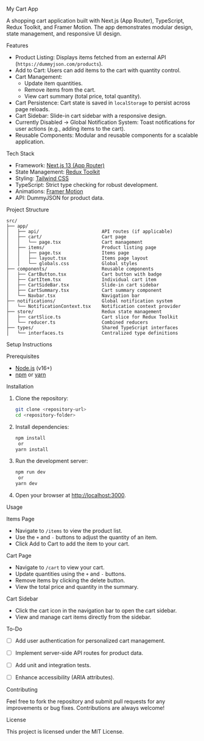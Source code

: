  My Cart App

A shopping cart application built with Next.js (App Router), TypeScript, Redux Toolkit, and Framer Motion. The app demonstrates modular design, state management, and responsive UI design.

Features

- Product Listing: Displays items fetched from an external API (`https://dummyjson.com/products`).
- Add to Cart: Users can add items to the cart with quantity control.
- Cart Management:
  - Update item quantities.
  - Remove items from the cart.
  - View cart summary (total price, total quantity).
- Cart Persistence: Cart state is saved in `localStorage` to persist across page reloads.
- Cart Sidebar: Slide-in cart sidebar with a responsive design.
- Currently Disabled -> Global Notification System: Toast notifications for user actions (e.g., adding items to the cart).
- Reusable Components: Modular and reusable components for a scalable application.



 Tech Stack

- Framework: [Next.js 13 (App Router)](https://nextjs.org/)
- State Management: [Redux Toolkit](https://redux-toolkit.js.org/)
- Styling: [Tailwind CSS](https://tailwindcss.com/)
- TypeScript: Strict type checking for robust development.
- Animations: [Framer Motion](https://www.framer.com/motion/)
- API: DummyJSON for product data.


 Project Structure

```
src/
├── app/
│   ├── api/                       API routes (if applicable)
│   ├── cart/                      Cart page
│   │   └── page.tsx               Cart management
│   ├── items/                     Product listing page
│   │   ├── page.tsx               Items page
│   │   ├── layout.tsx             Items page layout
│   │   └── globals.css            Global styles
├── components/                    Reusable components
│   ├── CartButton.tsx             Cart button with badge
│   ├── CartItem.tsx               Individual cart item
│   ├── CartSideBar.tsx            Slide-in cart sidebar
│   ├── CartSummary.tsx            Cart summary component
│   └── Navbar.tsx                 Navigation bar
├── notifications/                 Global notification system
│   └── NotificationContext.tsx    Notification context provider
├── store/                         Redux state management
│   ├── cartSlice.ts               Cart slice for Redux Toolkit
│   └── reducer.ts                 Combined reducers
├── types/                         Shared TypeScript interfaces
│   └── interfaces.ts              Centralized type definitions
```

 Setup Instructions

 Prerequisites
- [Node.js](https://nodejs.org/) (v16+)
- [npm](https://www.npmjs.com/) or [yarn](https://yarnpkg.com/)

 Installation

1. Clone the repository:
   ```bash
   git clone <repository-url>
   cd <repository-folder>
   ```

2. Install dependencies:
   ```bash
   npm install
    or
   yarn install
   ```

3. Run the development server:
   ```bash
   npm run dev
    or
   yarn dev
   ```

4. Open your browser at [http://localhost:3000](http://localhost:3000).



 Usage

 Items Page
- Navigate to `/items` to view the product list.
- Use the `+` and `-` buttons to adjust the quantity of an item.
- Click Add to Cart to add the item to your cart.

 Cart Page
- Navigate to `/cart` to view your cart.
- Update quantities using the `+` and `-` buttons.
- Remove items by clicking the delete button.
- View the total price and quantity in the summary.

 Cart Sidebar
- Click the cart icon in the navigation bar to open the cart sidebar.
- View and manage cart items directly from the sidebar.



 To-Do

- [ ] Add user authentication for personalized cart management.
- [ ] Implement server-side API routes for product data.
- [ ] Add unit and integration tests.
- [ ] Enhance accessibility (ARIA attributes).


Contributing

Feel free to fork the repository and submit pull requests for any improvements or bug fixes. Contributions are always welcome!


 License

This project is licensed under the MIT License.

